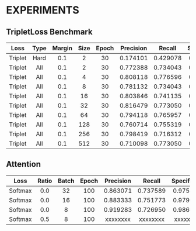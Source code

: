 # EXPERIMENTS


## TripletLoss Benchmark

|   Loss  | Type | Margin | Size | Epoch | Precision |  Recall  | Specificity |
|:-------:|:----:|:------:|:----:|:-----:|:---------:|:--------:|:-----------:|
| Triplet | Hard |   0.1  |   2  |   30  |  0.174101 | 0.429078 |   0.571642  |
| Triplet |  All |   0.1  |   2  |   30  |  0.772388 | 0.734043 |   0.954478  |
| Triplet |  All |   0.1  |   4  |   30  |  0.808118 | 0.776596 |   0.961194  |
| Triplet |  All |   0.1  |   8  |   30  |  0.781132 | 0.734043 |   0.956716  |
| Triplet |  All |   0.1  |  16  |   30  |  0.803846 | 0.741135 |   0.961940  |
| Triplet |  All |   0.1  |  32  |   30  |  0.816479 | 0.773050 |   0.963433  |
| Triplet |  All |   0.1  |  64  |   30  |  0.794118 | 0.765957 |   0.958209  |
| Triplet |  All |   0.1  |  128 |   30  |  0.760714 | 0.755319 |   0.950000  |
| Triplet |  All |   0.1  |  256 |   30  |  0.798419 | 0.716312 |   0.961940  |
| Triplet |  All |   0.1  |  512 |   30  |  0.710098 | 0.773050 |   0.933582  |


## Attention

|   Loss  | Ratio | Batch | Epoch | Precision |  Recall  | Specificity |
|:-------:|:-----:|:-----:|:-----:|:---------:|:--------:|:-----------:|
| Softmax |  0.0  |   32  |  100  |  0.863071 | 0.737589 |   0.975373  |
| Softmax |  0.0  |   16  |  100  |  0.883333 | 0.751773 |   0.979104  |
| Softmax |  0.0  |   8   |  100  |  0.919283 | 0.726950 |   0.986567  |
| Softmax |  0.5  |   8   |  100  |  xxxxxxxx | xxxxxxxx |   xxxxxxxx  |
